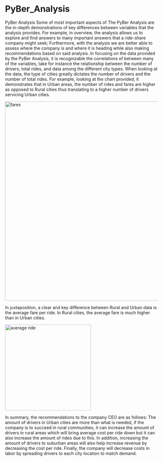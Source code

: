 # PyBer_Analysis
PyBer Analysis
	Some of most important aspects of The PyBer Analysis are the in-depth demonstrations of key differences between variables that the analysis provides. For example, in overview, the analysis allows us to explore and find answers to many important answers that a ride-share company might seek; Furthermore, with the analysis we are better able to assess where the company is and where it is heading while also making recommendations based on said analysis.
	In focusing on the data provided by the PyBer Analysis, it is recognizable the correlations of between many of the variables, take for instance the relationship between the number of drivers, total rides, and data among the different city types. When looking at the data, the type of cities greatly dictates the number of drivers and the number of total rides. For example, looking at the chart provided, it demonstrates that in Urban areas, the number of rides and fares are higher as opposed to Rural cities thus translating to a higher number of drivers servicing Urban cities. 
	
<img width="657" alt="fares" src="https://user-images.githubusercontent.com/99380969/166183911-a6b996b5-f2bd-4551-b5aa-1c1dc9efeb20.png">

  
In juxtaposition, a clear and key difference between Rural and Urban data is the average fare per ride. In Rural cities, the average fare is much higher than in Urban cities.

<img width="283" alt="average ride" src="https://user-images.githubusercontent.com/99380969/166183936-2807d8c2-4ced-4635-9684-2fc84a8775ed.png">

In summary, the recommendations to the company CEO are as follows: The amount of drivers in Urban cities are more than what is needed, if the company is to succeed in rural communities, it can increase the amount of drivers in rural areas which will bring average cost per ride down but it can also increase the amount of rides due to this. In addition, increasing the amount of drivers to suburban areas will also help increase revenue by decreasing the cost per ride. Finally, the company will decrease costs in labor by spreading drivers to each city location to match demand.


